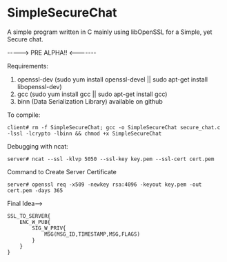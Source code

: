 # SimpleSecureChat
A simple program written in C mainly using libOpenSSL for a Simple, yet Secure chat.

-----> PRE ALPHA!! <-------

Requirements:
1. openssl-dev (sudo yum install openssl-devel || sudo apt-get install libopenssl-dev) 
2. gcc (sudo yum install gcc || sudo apt-get install gcc)
3. binn (Data Serialization Library) available on github

To compile:

    client# rm -f SimpleSecureChat; gcc -o SimpleSecureChat secure_chat.c -lssl -lcrypto -lbinn && chmod +x SimpleSecureChat


Debugging with ncat: 

    server# ncat --ssl -klvp 5050 --ssl-key key.pem --ssl-cert cert.pem 


Command to Create Server Certificate 

    server# openssl req -x509 -newkey rsa:4096 -keyout key.pem -out cert.pem -days 365 


Final Idea-->



    SSL_TO_SERVER{
        ENC_W_PUB{
            SIG_W_PRIV{
                MSG(MSG_ID,TIMESTAMP,MSG,FLAGS)
            }
        }
    }

